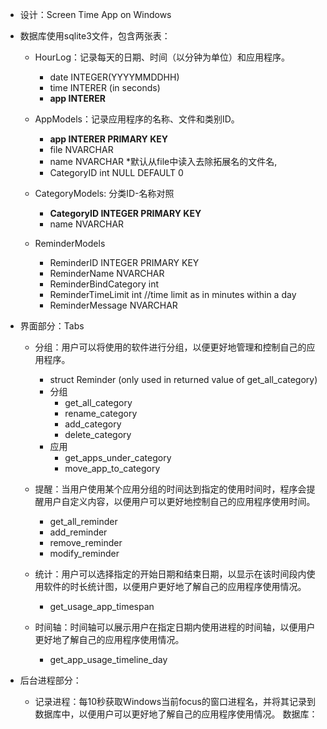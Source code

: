 - 设计：Screen Time App on Windows

- 数据库使用sqlite3文件，包含两张表： 

  - HourLog：记录每天的日期、时间（以分钟为单位）和应用程序。

    - date INTEGER(YYYYMMDDHH)
    - time INTERER (in seconds)
    - **app INTERER**
  - AppModels：记录应用程序的名称、文件和类别ID。

    - **app INTERER PRIMARY KEY**
    - file NVARCHAR
    - name NVARCHAR *默认从file中读入去除拓展名的文件名,
    - CategoryID int NULL DEFAULT 0
  - CategoryModels: 分类ID-名称对照

    - **CategoryID INTEGER PRIMARY KEY**
    - name NVARCHAR 

  - ReminderModels
    - ReminderID INTEGER PRIMARY KEY
    - ReminderName NVARCHAR
    - ReminderBindCategory int
    - ReminderTimeLimit int     //time limit as in minutes within a day
    - ReminderMessage NVARCHAR

- 界面部分：Tabs

  - 分组：用户可以将使用的软件进行分组，以便更好地管理和控制自己的应用程序。
    
    - struct Reminder (only used in returned value of get_all_category)
    - 分组
      - get_all_category
      - rename_category
      - add_category
      - delete_category
    - 应用
      - get_apps_under_category
      - move_app_to_category
    
  - 提醒：当用户使用某个应用分组的时间达到指定的使用时间时，程序会提醒用户自定义内容，以便用户可以更好地控制自己的应用程序使用时间。

    - get_all_reminder
    - add_reminder
    - remove_reminder
    - modify_reminder

  - 统计：用户可以选择指定的开始日期和结束日期，以显示在该时间段内使用软件的时长统计图，以便用户更好地了解自己的应用程序使用情况。
    - get_usage_app_timespan

  - 时间轴：时间轴可以展示用户在指定日期内使用进程的时间轴，以便用户更好地了解自己的应用程序使用情况。
    - get_app_usage_timeline_day

      

- 后台进程部分：

  - 记录进程：每10秒获取Windows当前focus的窗口进程名，并将其记录到数据库中，以便用户可以更好地了解自己的应用程序使用情况。 数据库：

    
